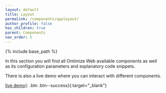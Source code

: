 ```yaml
---
layout: default
title: Layout
permalink: /components/applayout/
author_profile: false
has_children: true
parent: Components
nav_order: 5
---
```


{% include base_path %}

In this section you will find all Ontimize Web available components as well as its configuration parameters and explanatory code snippets.

There is also a live demo where you can interact with different components.


[<i class="fa fa-play"></i> live demo](https://ontimizeweb.github.io/ontimize-web-ngx-playground){: .btn .btn--success}{:target="_blank"}

